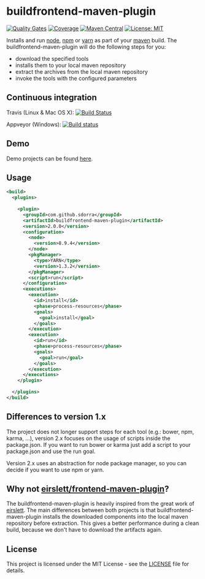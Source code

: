 # buildfrontend-maven-plugin

[![Quality Gates](https://sonarcloud.io/api/project_badges/measure?project=com.github.sdorra%3Abuildfrontend-maven-plugin&metric=alert_status
)](https://sonarcloud.io/dashboard?id=com.github.sdorra%3Abuildfrontend-maven-plugin)
[![Coverage](https://sonarcloud.io/api/project_badges/measure?project=com.github.sdorra%3Abuildfrontend-maven-plugin&metric=coverage)](https://sonarcloud.io/component_measures?id=com.github.sdorra%3Abuildfrontend-maven-plugin&metric=Coverage)
[![Maven Central](https://img.shields.io/maven-central/v/com.github.sdorra/buildfrontend-maven-plugin.svg)](http://search.maven.org/#search%7Cga%7C1%7Ca%3A%22buildfrontend-maven-plugin%22)
[![License: MIT](https://img.shields.io/badge/License-MIT-yellow.svg)](LICENSE.md)

Installs and run [node](http://nodejs.org/), [npm](https://www.npmjs.org) or [yarn](https://yarnpkg.com) as part of your 
[maven](http://maven.apache.org/) build. The buildfrontend-maven-plugin will do the following steps for you:

* download the specified tools
* installs them to your local maven repository
* extract the archives from the local maven repository
* invoke the tools with the configured parameters

## Continuous integration

Travis (Linux & Mac OS X): [![Build Status](https://travis-ci.org/sdorra/buildfrontend-maven-plugin.svg?branch=master)](https://travis-ci.org/sdorra/buildfrontend-maven-plugin)

Appveyor (Windows): [![Build status](https://ci.appveyor.com/api/projects/status/lqpabvst2vwybtg8?svg=true)](https://ci.appveyor.com/project/sdorra/buildfrontend-maven-plugin)

## Demo

Demo projects can be found [here](https://github.com/sdorra/buildfrontend-maven-plugin/tree/master/src/it).

## Usage

```xml
<build>
  <plugins>
    
    <plugin>
      <groupId>com.github.sdorra</groupId>
      <artifactId>buildfrontend-maven-plugin</artifactId>
      <version>2.0.0</version>
      <configuration>
        <node>
          <version>8.9.4</version>
        </node>
        <pkgManager>
          <type>YARN</type>
          <version>1.3.2</version>
        </pkgManager>
        <script>run</script>
      </configuration>
      <executions>
        <execution>
          <id>install</id>
          <phase>process-resources</phase>
          <goals>
            <goal>install</goal>
          </goals>
        </execution>
        <execution>
          <id>run</id>
          <phase>process-resources</phase>
          <goals>
            <goal>run</goal>
          </goals>
        </execution>
      </executions>
    </plugin>
    
  </plugins>
</build>
```

## Differences to version 1.x

The project does not longer support steps for each tool (e.g.: bower, npm, karma, ...), version 2.x focuses on the usage
of scripts inside the package.json. If you want to run bower or karma just add a script to your package.json and use
the run goal.

Version 2.x uses an abstraction for node package manager, so you can decide if you want to use npm or yarn.

## Why not [eirslett/frontend-maven-plugin](https://github.com/eirslett/frontend-maven-plugin)?

The buildfrontend-maven-plugin is heavily inspired from the great work of [eirslett](https://github.com/eirslett). The
main differences between both projects is that buildfrontend-maven-plugin installs the downloaded components into the
local maven repository before extraction. This gives a better performance during a clean build, because we don't have to
download the artifacts again. 

## License

This project is licensed under the MIT License - see the [LICENSE](LICENSE.md) file for details.
